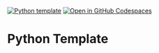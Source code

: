 [![Python template](https://github.com/DavidNavarroSaiz/template_demo/actions/workflows/main.yml/badge.svg)](https://github.com/DavidNavarroSaiz/template_demo/actions/workflows/main.yml)
[![Open in GitHub Codespaces](https://github.com/codespaces/badge.svg)](https://github.com/codespaces/new?hide_repo_select=true&ref=main&repo=526669888)

# Python  Template

